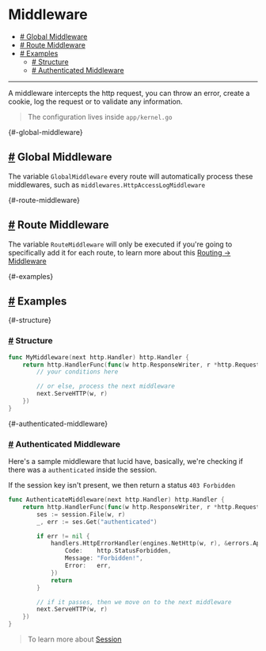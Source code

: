 # Middleware

- [# Global Middleware](#-global-middleware)
- [# Route Middleware](#-route-middleware)
- [# Examples](#-examples)
  - [# Structure](#-structure)
  - [# Authenticated Middleware](#-authenticated-middleware)

---

A middleware intercepts the http request, you can throw an error, create a cookie, log the request or to validate any information.

> The configuration lives inside `app/kernel.go`

{#-global-middleware}

## [#](#-global-middleware) Global Middleware

The variable `GlobalMiddleware` every route will automatically process these middlewares, such as `middlewares.HttpAccessLogMiddleware`

{#-route-middleware}

## [#](#-route-middleware) Route Middleware

The variable `RouteMiddleware` will only be executed if you're going to specifically add it for each route, to learn more about this [Routing -> Middleware](/routing#-route-middlewares)

{#-examples}

## [#](#-examples) Examples

{#-structure}

### [#](#-structure) Structure

```go
func MyMiddleware(next http.Handler) http.Handler {
    return http.HandlerFunc(func(w http.ResponseWriter, r *http.Request) {
        // your conditions here

        // or else, process the next middleware
        next.ServeHTTP(w, r)
    })
}
```

{#-authenticated-middleware}

### [#](#-authenticated-middleware) Authenticated Middleware

Here's a sample middleware that lucid have, basically, we're checking if there was a `authenticated` inside the session.

If the session key isn't present, we then return a status `403 Forbidden`

```go
func AuthenticateMiddleware(next http.Handler) http.Handler {
    return http.HandlerFunc(func(w http.ResponseWriter, r *http.Request) {
        ses := session.File(w, r)
        _, err := ses.Get("authenticated")

        if err != nil {
            handlers.HttpErrorHandler(engines.NetHttp(w, r), &errors.AppError{
                Code:    http.StatusForbidden,
                Message: "Forbidden!",
                Error:   err,
            })
            return
        }

        // if it passes, then we move on to the next middleware
        next.ServeHTTP(w, r)
    })
}
```

> To learn more about [Session](/session)
